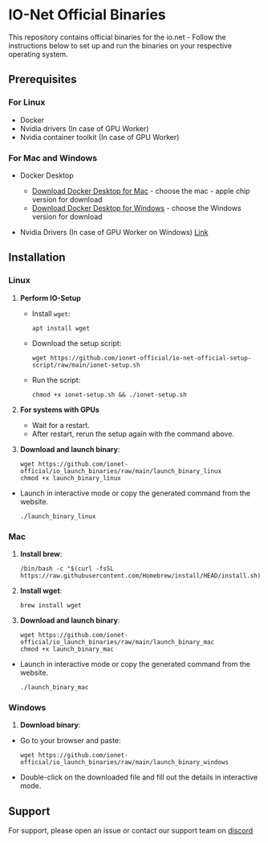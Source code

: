 # IO-Net Official Binaries

This repository contains official binaries for the io.net - Follow the instructions below to set up and run the binaries on your respective operating system.

## Prerequisites

### For Linux
- Docker
- Nvidia drivers (In case of GPU Worker)
- Nvidia container toolkit (In case of GPU Worker)

### For Mac and Windows
- Docker Desktop
  - [Download Docker Desktop for Mac](https://www.docker.com/products/docker-desktop/) - choose the mac - apple chip version for download
  - [Download Docker Desktop for Windows](https://www.docker.com/products/docker-desktop/) - choose the Windows version for download

- Nvidia Drivers (In case of GPU Worker on Windows) [Link](https://www.nvidia.com/download/index.aspx)

## Installation

### Linux

1. **Perform IO-Setup**
   - Install `wget`: 
     ```
     apt install wget
     ```
   - Download the setup script: 
     ```
     wget https://github.com/ionet-official/io-net-official-setup-script/raw/main/ionet-setup.sh
     ```
   - Run the script:
     ```
     chmod +x ionet-setup.sh && ./ionet-setup.sh
     ```

2. **For systems with GPUs**
   - Wait for a restart.
   - After restart, rerun the setup again with the command above.

3. **Download and launch binary**:
    ```
    wget https://github.com/ionet-official/io_launch_binaries/raw/main/launch_binary_linux
    chmod +x launch_binary_linux
    ```

- Launch in interactive mode or copy the generated command from the website.
    ```
    ./launch_binary_linux
    ```


### Mac

1. **Install brew**:
    ```
    /bin/bash -c "$(curl -fsSL https://raw.githubusercontent.com/Homebrew/install/HEAD/install.sh)"
    ```

2. **Install wget**:
    ```
    brew install wget
    ```

3. **Download and launch binary**:
    ```
    wget https://github.com/ionet-official/io_launch_binaries/raw/main/launch_binary_mac
    chmod +x launch_binary_mac
    ```

- Launch in interactive mode or copy the generated command from the website.
    ```
    ./launch_binary_mac
    ```

### Windows

1. **Download binary**:
- Go to your browser and paste:
  ```
  wget https://github.com/ionet-official/io_launch_binaries/raw/main/launch_binary_windows
  ```
- Double-click on the downloaded file and fill out the details in interactive mode.


## Support

For support, please open an issue or contact our support team on [discord](https://discord.gg/kqFzFK7fg2)
